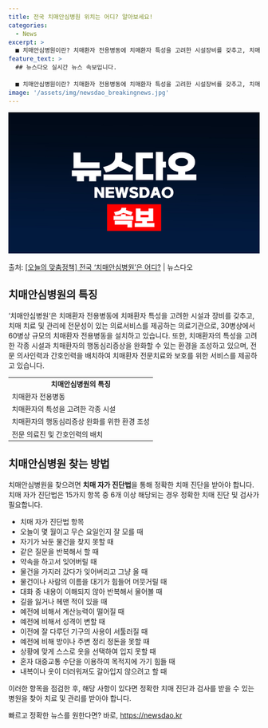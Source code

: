 ```yaml
---
title: 전국 치매안심병원 위치는 어디? 알아보세요!
categories:
  - News
excerpt: >
  ■ 치매안심병원이란? 치매환자 전용병동에 치매환자 특성을 고려한 시설장비를 갖추고, 치매 치료관리에 전문성이…
feature_text: >
  ## 뉴스다오 실시간 뉴스 속보입니다.

  ■ 치매안심병원이란? 치매환자 전용병동에 치매환자 특성을 고려한 시설장비를 갖추고, 치매 치료관리에 전문성이…
image: '/assets/img/newsdao_breakingnews.jpg'
---
```


![뉴스다오 속보](/assets/img/newsdao_breakingnews.jpg)

<p>출처: <a href="https://newsdao.kr/2902" rel="dofollow">[오늘의 맞춤정책] 전국 ‘치매안심병원’은 어디?</a> | 뉴스다오</p>


<h2 data-ke-size="size26">치매안심병원의 특징</h2>
<p data-ke-size="size16">‘치매안심병원‘은 치매환자 전용병동에 치매환자 특성을 고려한 시설과 장비를 갖추고, 치매 치료 및 관리에 전문성이 있는 의료서비스를 제공하는 의료기관으로, 30병상에서 60병상 규모의 치매환자 전용병동을 설치하고 있습니다. 또한, 치매환자의 특성을 고려한 각종 시설과 치매환자의 행동심리증상을 완화할 수 있는 환경을 조성하고 있으며, 전문 의사인력과 간호인력을 배치하여 치매환자 전문치료와 보호를 위한 서비스를 제공하고 있습니다.</p>

<table>
	<tr>
		<td style="text-align: center; height: 17px;"><b>치매안심병원의 특징</b></td>
	</tr>
	<tr>
		<td>치매환자 전용병동</td>
	</tr>
	<tr>
		<td>치매환자의 특성을 고려한 각종 시설</td>
	</tr>
	<tr>
		<td>치매환자의 행동심리증상 완화를 위한 환경 조성</td>
	</tr>
	<tr>
		<td>전문 의료진 및 간호인력의 배치</td>
	</tr>
</table>

<h2 data-ke-size="size26">치매안심병원 찾는 방법</h2>
<p data-ke-size="size16">치매안심병원을 찾으려면 <b>치매 자가 진단법</b>을 통해 정확한 치매 진단을 받아야 합니다. 치매 자가 진단법은 15가지 항목 중 6개 이상 해당되는 경우 정확한 치매 진단 및 검사가 필요합니다.</p>

<ul>
	<li>치매 자가 진단법 항목</li>
	<li>오늘이 몇 월이고 무슨 요일인지 잘 모를 때</li>
	<li>자기가 놔둔 물건을 찾지 못할 때</li>
	<li>같은 질문을 반복해서 할 때</li>
	<li>약속을 하고서 잊어버릴 때</li>
	<li>물건을 가지러 갔다가 잊어버리고 그냥 올 때</li>
	<li>물건이나 사람의 이름을 대기가 힘들어 머뭇거릴 때</li>
	<li>대화 중 내용이 이해되지 않아 반복해서 물어볼 때</li>
	<li>길을 잃거나 헤맨 적이 있을 때</li>
	<li>예전에 비해서 계산능력이 떨어질 때</li>
	<li>예전에 비해서 성격이 변할 때</li>
	<li>이전에 잘 다루던 기구의 사용이 서툴러질 때</li>
	<li>예전에 비해 방이나 주변 정리 정돈을 못할 때</li>
	<li>상황에 맞게 스스로 옷을 선택하여 입지 못할 때</li>
	<li>혼자 대중교통 수단을 이용하여 목적지에 가기 힘들 때</li>
	<li>내복이나 옷이 더러워져도 갈아입지 않으려고 할 때</li>
</ul>

<p data-ke-size="size16">이러한 항목을 점검한 후, 해당 사항이 있다면 정확한 치매 진단과 검사를 받을 수 있는 병원을 찾아 치료 및 관리를 받아야 합니다.</p>
 

빠르고 정확한 뉴스를 원한다면? 바로, <a href="https://newsdao.kr" rel="dofollow">https://newsdao.kr</a>


    

